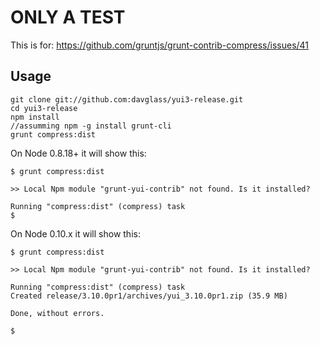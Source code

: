 ONLY A TEST
===========

This is for: https://github.com/gruntjs/grunt-contrib-compress/issues/41

Usage
-----

```
git clone git://github.com:davglass/yui3-release.git
cd yui3-release
npm install
//assumming npm -g install grunt-cli
grunt compress:dist
```

On Node 0.8.18+ it will show this:

```
$ grunt compress:dist

>> Local Npm module "grunt-yui-contrib" not found. Is it installed?

Running "compress:dist" (compress) task
$
```

On Node 0.10.x it will show this:

```
$ grunt compress:dist

>> Local Npm module "grunt-yui-contrib" not found. Is it installed?

Running "compress:dist" (compress) task
Created release/3.10.0pr1/archives/yui_3.10.0pr1.zip (35.9 MB)

Done, without errors.

$
```

